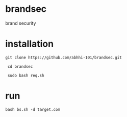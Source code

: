 # brandsec
brand security

# installation

`git clone https://github.com/abhhi-101/brandsec.git`

` cd brandsec`

` sudo bash req.sh`


# run

`bash bs.sh -d target.com`
